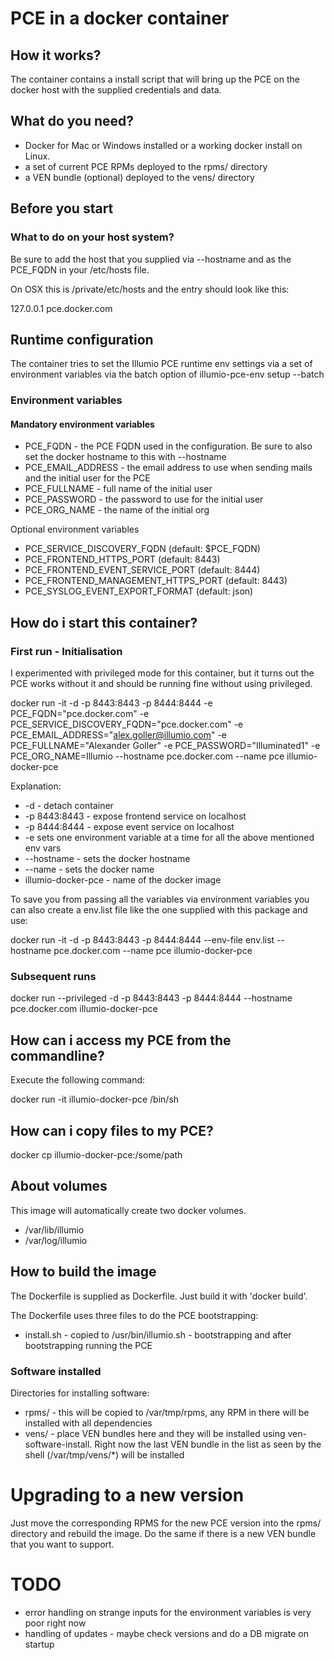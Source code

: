
# PCE in a docker container

## How it works?

The container contains a install script that will bring up the PCE on the
docker host with the supplied credentials and data.

## What do you need?

* Docker for Mac or Windows installed or a working docker install on Linux.
* a set of current PCE RPMs deployed to the rpms/ directory
* a VEN bundle (optional) deployed to the vens/ directory

## Before you start

### What to do on your host system?

Be sure to add the host that you supplied via --hostname and as the PCE_FQDN in
your /etc/hosts file.

On OSX this is /private/etc/hosts and the entry should look like this:

  127.0.0.1 pce.docker.com

## Runtime configuration

The container tries to set the Illumio PCE runtime env settings via a set of
environment variables via the batch option of illumio-pce-env setup --batch

### Environment variables

#### Mandatory environment variables

* PCE_FQDN - the PCE FQDN used in the configuration. Be sure to also set the docker hostname to this with --hostname
* PCE_EMAIL_ADDRESS - the email address to use when sending mails and the initial user for the PCE
* PCE_FULLNAME - full name of the initial user
* PCE_PASSWORD - the password to use for the initial user
* PCE_ORG_NAME - the name of the initial org

Optional environment variables

* PCE_SERVICE_DISCOVERY_FQDN (default: $PCE_FQDN)
* PCE_FRONTEND_HTTPS_PORT (default: 8443)
* PCE_FRONTEND_EVENT_SERVICE_PORT (default: 8444)
* PCE_FRONTEND_MANAGEMENT_HTTPS_PORT (default: 8443)
* PCE_SYSLOG_EVENT_EXPORT_FORMAT (default: json)


## How do i start this container?

### First run - Initialisation

I experimented with privileged mode for this container, but it turns out the
PCE works without it and should be running fine without using privileged.

docker run -it -d -p 8443:8443 -p 8444:8444 -e PCE_FQDN="pce.docker.com" -e PCE_SERVICE_DISCOVERY_FQDN="pce.docker.com" -e PCE_EMAIL_ADDRESS="alex.goller@illumio.com" -e PCE_FULLNAME="Alexander Goller" -e PCE_PASSWORD="Illuminated1" -e PCE_ORG_NAME=Illumio --hostname pce.docker.com --name pce illumio-docker-pce

Explanation:

*  -d - detach container
*  -p 8443:8443 - expose frontend service on localhost
*  -p 8444:8444 - expose event service on localhost
*  -e sets one environment variable at a time for all the above mentioned env vars
*  --hostname - sets the docker hostname
*  --name - sets the docker name
*  illumio-docker-pce - name of the docker image

To save you from passing all the variables via environment variables you can
also create a env.list file like the one supplied with this package and use:

docker run -it -d -p 8443:8443 -p 8444:8444 --env-file env.list --hostname pce.docker.com --name pce illumio-docker-pce


### Subsequent runs

docker run --privileged -d -p 8443:8443 -p 8444:8444 --hostname pce.docker.com illumio-docker-pce

## How can i access my PCE from the commandline?

Execute the following command:

  docker run -it illumio-docker-pce /bin/sh

## How can i copy files to my PCE?

  docker cp <filename> illumio-docker-pce:/some/path

## About volumes

This image will automatically create two docker volumes.

* /var/lib/illumio
* /var/log/illumio

## How to build the image

The Dockerfile is supplied as Dockerfile. Just build it with 'docker build'.

The Dockerfile uses three files to do the PCE bootstrapping:

* install.sh - copied to /usr/bin/illumio.sh - bootstrapping and after bootstrapping running the PCE

### Software installed

Directories for installing software:

* rpms/ - this will be copied to /var/tmp/rpms, any RPM in there will be installed with all dependencies
* vens/ - place VEN bundles here and they will be installed using ven-software-install. Right now the last VEN bundle in the list as seen by the shell (/var/tmp/vens/\*) will be installed

# Upgrading to a new version

Just move the corresponding RPMS for the new PCE version into the rpms/
directory and rebuild the image.  Do the same if there is a new VEN bundle that
you want to support.

# TODO

* error handling on strange inputs for the environment variables is very poor
  right now
* handling of updates - maybe check versions and do a DB migrate on startup
